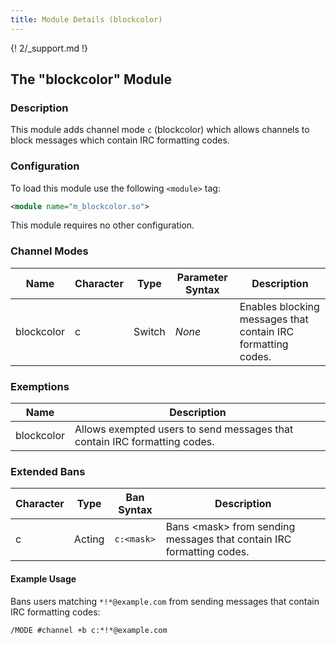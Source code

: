 ```yaml
---
title: Module Details (blockcolor)
---
```


{! 2/_support.md !}

## The "blockcolor" Module

### Description

This module adds channel mode `c` (blockcolor) which allows channels to block messages which contain IRC formatting codes.

### Configuration

To load this module use the following `<module>` tag:

```xml
<module name="m_blockcolor.so">
```

This module requires no other configuration.

### Channel Modes

Name       | Character | Type   | Parameter Syntax | Description
---------- | --------- | ------ | ---------------- | -----------
blockcolor | c         | Switch | *None*           | Enables blocking messages that contain IRC formatting codes.

### Exemptions

Name       | Description
---------- | -----------
blockcolor | Allows exempted users to send messages that contain IRC formatting codes.

### Extended Bans

Character | Type   | Ban Syntax | Description
--------- | ------ | ---------- | -----------
c         | Acting | `c:<mask>` | Bans &lt;mask&gt; from sending messages that contain IRC formatting codes.

#### Example Usage

Bans users matching `*!*@example.com` from sending messages that contain IRC formatting codes:

```plaintext
/MODE #channel +b c:*!*@example.com
```

